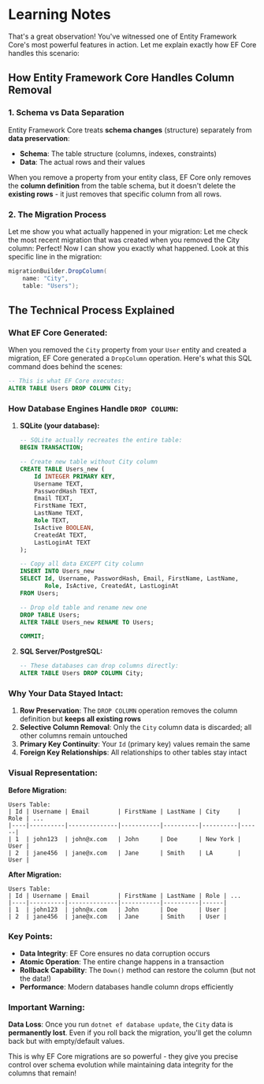 # Learning Notes

That's a great observation! You've witnessed one of Entity Framework Core's most powerful features in action. Let me explain exactly how EF Core handles this scenario:

## **How Entity Framework Core Handles Column Removal**

### **1. Schema vs Data Separation**
Entity Framework Core treats **schema changes** (structure) separately from **data preservation**:

- **Schema**: The table structure (columns, indexes, constraints)
- **Data**: The actual rows and their values

When you remove a property from your entity class, EF Core only removes the **column definition** from the table schema, but it doesn't delete the **existing rows** - it just removes that specific column from all rows.

### **2. The Migration Process**

Let me show you what actually happened in your migration: Let me check the most recent migration that was created when you removed the City column: Perfect! Now I can show you exactly what happened. Look at this specific line in the migration:

```csharp
migrationBuilder.DropColumn(
    name: "City",
    table: "Users");
```

## **The Technical Process Explained**

### **What EF Core Generated:**
When you removed the `City` property from your `User` entity and created a migration, EF Core generated a `DropColumn` operation. Here's what this SQL command does behind the scenes:

```sql
-- This is what EF Core executes:
ALTER TABLE Users DROP COLUMN City;
```

### **How Database Engines Handle `DROP COLUMN`:**

1. **SQLite (your database):**
   ```sql
   -- SQLite actually recreates the entire table:
   BEGIN TRANSACTION;
   
   -- Create new table without City column
   CREATE TABLE Users_new (
       Id INTEGER PRIMARY KEY,
       Username TEXT,
       PasswordHash TEXT,
       Email TEXT,
       FirstName TEXT,
       LastName TEXT,
       Role TEXT,
       IsActive BOOLEAN,
       CreatedAt TEXT,
       LastLoginAt TEXT
   );
   
   -- Copy all data EXCEPT City column
   INSERT INTO Users_new 
   SELECT Id, Username, PasswordHash, Email, FirstName, LastName, 
          Role, IsActive, CreatedAt, LastLoginAt 
   FROM Users;
   
   -- Drop old table and rename new one
   DROP TABLE Users;
   ALTER TABLE Users_new RENAME TO Users;
   
   COMMIT;
   ```

2. **SQL Server/PostgreSQL:**
   ```sql
   -- These databases can drop columns directly:
   ALTER TABLE Users DROP COLUMN City;
   ```

### **Why Your Data Stayed Intact:**

1. **Row Preservation**: The `DROP COLUMN` operation removes the column definition but **keeps all existing rows**
2. **Selective Column Removal**: Only the `City` column data is discarded; all other columns remain untouched
3. **Primary Key Continuity**: Your `Id` (primary key) values remain the same
4. **Foreign Key Relationships**: All relationships to other tables stay intact

### **Visual Representation:**

**Before Migration:**
```
Users Table:
| Id | Username | Email        | FirstName | LastName | City     | Role | ...
|----|----------|--------------|-----------|----------|----------|------|
| 1  | john123  | john@x.com   | John      | Doe      | New York | User |
| 2  | jane456  | jane@x.com   | Jane      | Smith    | LA       | User |
```

**After Migration:**
```
Users Table:
| Id | Username | Email        | FirstName | LastName | Role | ...
|----|----------|--------------|-----------|----------|------|
| 1  | john123  | john@x.com   | John      | Doe      | User |
| 2  | jane456  | jane@x.com   | Jane      | Smith    | User |
```

### **Key Points:**

- **Data Integrity**: EF Core ensures no data corruption occurs  
- **Atomic Operation**: The entire change happens in a transaction  
- **Rollback Capability**: The `Down()` method can restore the column (but not the data!)  
- **Performance**: Modern databases handle column drops efficiently  

### **Important Warning:**
**Data Loss**: Once you run `dotnet ef database update`, the `City` data is **permanently lost**. Even if you roll back the migration, you'll get the column back but with empty/default values.

This is why EF Core migrations are so powerful - they give you precise control over schema evolution while maintaining data integrity for the columns that remain!